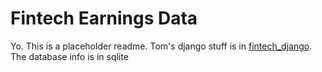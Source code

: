 # Fintech Earnings Data
Yo. This is a placeholder readme. Tom's django stuff is in [fintech_django](fintech_django).\
The database info is in sqlite

